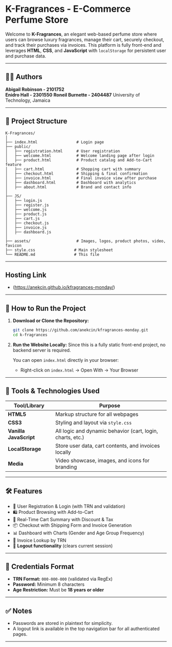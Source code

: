 # K-Fragrances - E-Commerce Perfume Store

Welcome to **K-Fragrances**, an elegant web-based perfume store where users can browse luxury fragrances, manage their cart, securely checkout, and track their purchases via invoices. This platform is fully front-end and leverages **HTML**, **CSS**, and **JavaScript** with `localStorage` for persistent user and purchase data.

---

## 👩‍💻 Authors

**Abigail Robinson - 2101752**  
**Enidro Hall - 2301550**
**Roneil Burnette - 2404487**
University of Technology, Jamaica 


---

## 📁 Project Structure

```
K-Fragrances/
│
├── index.html                 # Login page
├── public/
│   ├── registration.html      # User registration
│   ├── welcome.html           # Welcome landing page after login
│   ├── product.html           # Product catalog and Add-to-Cart feature
│   ├── cart.html              # Shopping cart with summary
│   ├── checkout.html          # Shipping & final confirmation
│   ├── invoice.html           # Final invoice view after purchase
│   ├── dashboard.html         # Dashboard with analytics
│   ├── about.html             # Brand and contact info
│
├── JS/
│   ├── login.js
│   ├── register.js
│   ├── welcome.js
│   ├── product.js
│   ├── cart.js
│   ├── checkout.js
│   ├── invoice.js
│   ├── dashboard.js
│
├── assets/                    # Images, logos, product photos, video, favicon
├── style.css                 # Main stylesheet
└── README.md                 # This file
```

---
## Hosting Link

- (https://anekcin.github.io/kfragrances-monday/)

---

## 🚀 How to Run the Project

1. **Download or Clone the Repository:**
   ```bash
   git clone https://github.com/anekcin/kfragrances-monday.git
   cd k-fragrances
   ```

2. **Run the Website Locally:**
   Since this is a fully static front-end project, no backend server is required.

   You can open `index.html` directly in your browser:
   - Right-click on `index.html` → Open With → Your Browser

---

## 🔧 Tools & Technologies Used

| Tool/Library     | Purpose                                           |
|------------------|---------------------------------------------------|
| **HTML5**        | Markup structure for all webpages                 |
| **CSS3**         | Styling and layout via `style.css`                |
| **Vanilla JavaScript** | All logic and dynamic behavior (cart, login, charts, etc.) |
| **LocalStorage** | Store user data, cart contents, and invoices locally |
| **Media**        | Video showcase, images, and icons for branding    |

---

## 🛠️ Features

- 🔐 User Registration & Login (with TRN and validation)
- 🛍️ Product Browsing with Add-to-Cart
- 🛒 Real-Time Cart Summary with Discount & Tax
- 📦 Checkout with Shipping Form and Invoice Generation
- 📊 Dashboard with Charts (Gender and Age Group Frequency)
- 🧾 Invoice Lookup by TRN
- 🚪 **Logout functionality** (clears current session)

---

## 🔐 Credentials Format

- **TRN Format:** `000-000-000` (validated via RegEx)
- **Password:** Minimum 8 characters
- **Age Restriction:** Must be **18 years or older**

---

## ✅ Notes

- Passwords are stored in plaintext for simplicity.
- A logout link is available in the top navigation bar for all authenticated pages.

---
 

